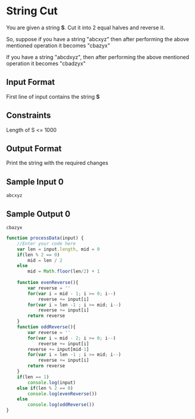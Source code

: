 # **String Cut**

You are given a string **S**. Cut it into 2 equal halves and reverse it.

So, suppose if you have a string "abcxyz" then after performing the above mentioned operation it becomes "cbazyx"

If you have a string "abcdxyz", then after performing the above mentioned operation it becomes "cbadzyx"

## Input Format

First line of input contains the string **S**

## Constraints

Length of S <= 1000

## Output Format

Print the string with the required changes

## Sample Input 0
```
abcxyz
```
## Sample Output 0
```
cbazyx
```
```javascript
function processData(input) {
    //Enter your code here
    var len = input.length, mid = 0
    if(len % 2 == 0)
        mid = len / 2
    else
        mid = Math.floor(len/2) + 1
          
    function evenReverse(){
        var reverse = ''
        for(var i = mid - 1; i >= 0; i--)
            reverse += input[i]
        for(var i = len -1 ; i >= mid; i--)
            reverse += input[i]
        return reverse
    }
    function oddReverse(){
        var reverse = ''
        for(var i = mid - 2; i >= 0; i--)
            reverse += input[i]
        reverse += input[mid-1]
        for(var i = len -1 ; i >= mid; i--)
            reverse += input[i]
        return reverse
    }
    if(len == 1)
        console.log(input)
    else if(len % 2 == 0)
        console.log(evenReverse())
    else
        console.log(oddReverse())  
}      
```

